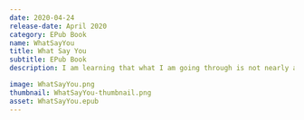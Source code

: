```yaml
---
date: 2020-04-24
release-date: April 2020
category: EPub Book
name: WhatSayYou
title: What Say You
subtitle: EPub Book
description: I am learning that what I am going through is not nearly as important as what God is saying about what I am going through.

image: WhatSayYou.png
thumbnail: WhatSayYou-thumbnail.png
asset: WhatSayYou.epub
---
```

